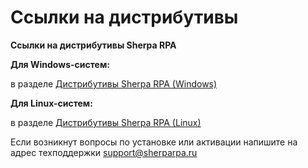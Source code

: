 # Ссылки на дистрибутивы

**Ссылки на дистрибутивы Sherpa RPA**

**Для Windows-систем:**

в разделе [Дистрибутивы Sherpa RPA (Windows)](distributivy-sherpa-rpa-windows.md)

**Для Linux-систем:**

в разделе [Дистрибутивы Sherpa RPA (Linux)](distributivy-sherpa-rpa-linux.md)

Если возникнут вопросы по установке или активации напишите на адрес техподдержки [support@sherparpa.ru](mailto:support@sherparpa.ru)
